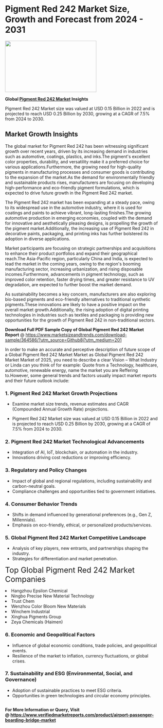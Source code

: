 <H1>Pigment Red 242 Market Size, Growth and Forecast from 2024 - 2031</H1><img class="aligncenter size-medium wp-image-584254" src="https://thirdeyenews.in/wp-content/uploads/2024/09/Global-Market-Research-300x168.jpeg" alt="" width="300" height="168" /><p><strong>Global&nbsp;<a href="https://www.marketsizeandtrends.com/download-sample/364586/?utm_source=Github8j?utm_medium=201">Pigment Red 242 Market</a> Insights</strong></p><p>Pigment Red 242 Market size was valued at USD 0.15 Billion in 2022 and is projected to reach USD 0.25 Billion by 2030, growing at a CAGR of 7.5% from 2024 to 2030.</p><p><h2>Market Growth Insights</h2> <p>The global market for Pigment Red 242 has been witnessing significant growth over recent years, driven by its increasing demand in industries such as automotive, coatings, plastics, and inks.The pigment's excellent color properties, durability, and versatility make it a preferred choice for various applications.Furthermore, the growing need for high-quality pigments in manufacturing processes and consumer goods is contributing to the expansion of the market.As the demand for environmentally friendly and sustainable products rises, manufacturers are focusing on developing high-performance and eco-friendly pigment formulations, which is expected to drive future growth in the Pigment Red 242 market.</p> <p>The Pigment Red 242 market has been expanding at a steady pace, owing to its widespread use in the automotive industry, where it is used for coatings and paints to achieve vibrant, long-lasting finishes.The growing automotive production in emerging economies, coupled with the demand for innovative and aesthetically pleasing designs, is propelling the growth of the pigment market.Additionally, the increasing use of Pigment Red 242 in decorative paints, packaging, and printing inks has further bolstered its adoption in diverse applications.</p> <p>Market participants are focusing on strategic partnerships and acquisitions to enhance their product portfolios and expand their geographical reach.The Asia-Pacific region, particularly China and India, is expected to lead the market in the coming years, owing to the region's booming manufacturing sector, increasing urbanization, and rising disposable incomes.Furthermore, advancements in pigment technology, such as improved color retention, faster drying times, and greater resistance to UV degradation, are expected to further boost the market demand.</p> <p>As sustainability becomes a key concern, manufacturers are also exploring bio-based pigments and eco-friendly alternatives to traditional synthetic pigments.These innovations are likely to have a positive impact on the overall market growth.Additionally, the rising adoption of digital printing technologies in industries such as textiles and packaging is providing new opportunities for the growth of Pigment Red 242 in non-traditional sectors.</p> <p><span class=""><strong>Download Full PDF Sample Copy of Global Pigment Red 242 Market Report</strong> @ <a href="https://www.marketsizeandtrends.com/download-sample/364586/?utm_source=Github8j?utm_medium=201" target="_blank">https://www.marketsizeandtrends.com/download-sample/364586/?utm_source=Github8j?utm_medium=201</a></span></p><p>In order to make an accurate and perceptive description of future scope of a Global&nbsp;Pigment Red 242 Market Market as Global&nbsp;Pigment Red 242 Market Market of 2025, you need to describe a clear Vision &ndash; What Industry or Linda can you think of for example: Quote from a Technology, healthcare, automotive, renewable energy, name the market you are Reffering to.However, some general trends and factors usually impact market reports and their future outlook include:</p><h3>1.&nbsp;<strong>Pigment Red 242 Market Growth Projections</strong></h3><ul><li>Examine market size trends, revenue estimates and CAGR (Compounded Annual Growth Rate) projections.</li><li><p>Pigment Red 242 Market size was valued at USD 0.15 Billion in 2022 and is projected to reach USD 0.25 Billion by 2030, growing at a CAGR of 7.5% from 2024 to 2030.</p></li></ul><h3>2.&nbsp;<strong>Pigment Red 242 Market Technological Advancements</strong></h3><ul><li>Integration of AI, IoT, blockchain, or automation in the industry.</li><li>Innovations driving cost reductions or improving efficiency.</li></ul><h3>3.&nbsp;<strong>Regulatory and Policy Changes</strong></h3><ul><li>Impact of global and regional regulations, including sustainability and carbon-neutral goals.</li><li>Compliance challenges and opportunities tied to government initiatives.</li></ul><h3>4.&nbsp;<strong>Consumer Behavior Trends</strong></h3><ul><li>Shifts in demand influenced by generational preferences (e.g., Gen Z, Millennials).</li><li>Emphasis on eco-friendly, ethical, or personalized products/services.</li></ul><h3>5.&nbsp;<strong>Global Pigment Red 242 Market Competitive Landscape</strong></h3><ul><li>Analysis of key players, new entrants, and partnerships shaping the industry.</li><li>Strategies for differentiation and market penetration.</li></ul><p data-pm-slice="1 1 []"><span style="color: inherit; font-family: inherit; font-size: 25px;">Top Global Pigment Red 242 Market Companies</span></p><div class="" data-test-id=""><p><li>Hangzhou Epsilon Chemical</li><li> Ningbo Precise New Material Technology</li><li> Trust Chem</li><li> Wenzhou Color Bloom New Materials</li><li> Winchem Industrial</li><li> Xinghua Pigments Group</li><li> Zeya Chemicals (Haimen)</li></p></div><h3>6.&nbsp;<strong>Economic and Geopolitical Factors</strong></h3><ul><li>Influence of global economic conditions, trade policies, and geopolitical events.</li><li>Resilience of the market to inflation, currency fluctuations, or global crises.</li></ul><h3>7.&nbsp;<strong>Sustainability and ESG (Environmental, Social, and Governance)</strong></h3><ul><li>Adoption of sustainable practices to meet ESG criteria.</li><li>Opportunities in green technologies and circular economy principles.</li></ul><h2><strong style="font-size: 14px;">For More Information or Query, Visit @&nbsp;</strong><a style="background-color: #ffffff; font-size: 14px;" href="https://www.marketsizeandtrends.com/report/pigment-red-242-market/" target="_blank">https://www.verifiedmarketreports.com/product/airport-passenger-boarding-bridge-market</a></h2>